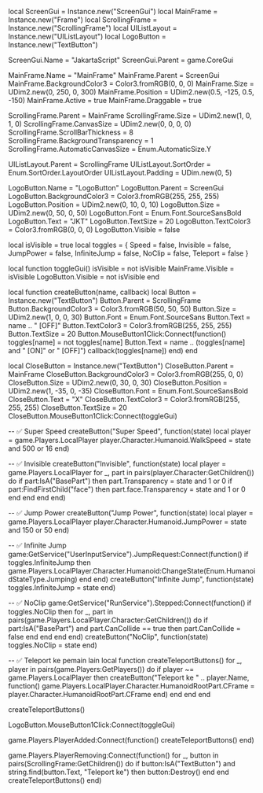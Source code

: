 local ScreenGui = Instance.new("ScreenGui")
local MainFrame = Instance.new("Frame")
local ScrollingFrame = Instance.new("ScrollingFrame")
local UIListLayout = Instance.new("UIListLayout")
local LogoButton = Instance.new("TextButton")

ScreenGui.Name = "JakartaScript"
ScreenGui.Parent = game.CoreGui

MainFrame.Name = "MainFrame"
MainFrame.Parent = ScreenGui
MainFrame.BackgroundColor3 = Color3.fromRGB(0, 0, 0)
MainFrame.Size = UDim2.new(0, 250, 0, 300)
MainFrame.Position = UDim2.new(0.5, -125, 0.5, -150)
MainFrame.Active = true
MainFrame.Draggable = true

ScrollingFrame.Parent = MainFrame
ScrollingFrame.Size = UDim2.new(1, 0, 1, 0)
ScrollingFrame.CanvasSize = UDim2.new(0, 0, 0, 0)
ScrollingFrame.ScrollBarThickness = 8
ScrollingFrame.BackgroundTransparency = 1
ScrollingFrame.AutomaticCanvasSize = Enum.AutomaticSize.Y

UIListLayout.Parent = ScrollingFrame
UIListLayout.SortOrder = Enum.SortOrder.LayoutOrder
UIListLayout.Padding = UDim.new(0, 5)

LogoButton.Name = "LogoButton"
LogoButton.Parent = ScreenGui
LogoButton.BackgroundColor3 = Color3.fromRGB(255, 255, 255)
LogoButton.Position = UDim2.new(0, 10, 0, 10)
LogoButton.Size = UDim2.new(0, 50, 0, 50)
LogoButton.Font = Enum.Font.SourceSansBold
LogoButton.Text = "JKT"
LogoButton.TextSize = 20
LogoButton.TextColor3 = Color3.fromRGB(0, 0, 0)
LogoButton.Visible = false

local isVisible = true
local toggles = {
    Speed = false,
    Invisible = false,
    JumpPower = false,
    InfiniteJump = false,
    NoClip = false,
    Teleport = false
}

local function toggleGui()
    isVisible = not isVisible
    MainFrame.Visible = isVisible
    LogoButton.Visible = not isVisible
end

local function createButton(name, callback)
    local Button = Instance.new("TextButton")
    Button.Parent = ScrollingFrame
    Button.BackgroundColor3 = Color3.fromRGB(50, 50, 50)
    Button.Size = UDim2.new(1, 0, 0, 30)
    Button.Font = Enum.Font.SourceSans
    Button.Text = name .. " [OFF]"
    Button.TextColor3 = Color3.fromRGB(255, 255, 255)
    Button.TextSize = 20
    Button.MouseButton1Click:Connect(function()
        toggles[name] = not toggles[name]
        Button.Text = name .. (toggles[name] and " [ON]" or " [OFF]")
        callback(toggles[name])
    end)
end

local CloseButton = Instance.new("TextButton")
CloseButton.Parent = MainFrame
CloseButton.BackgroundColor3 = Color3.fromRGB(255, 0, 0)
CloseButton.Size = UDim2.new(0, 30, 0, 30)
CloseButton.Position = UDim2.new(1, -35, 0, -35)
CloseButton.Font = Enum.Font.SourceSansBold
CloseButton.Text = "X"
CloseButton.TextColor3 = Color3.fromRGB(255, 255, 255)
CloseButton.TextSize = 20
CloseButton.MouseButton1Click:Connect(toggleGui)

-- ✅ Super Speed
createButton("Super Speed", function(state)
    local player = game.Players.LocalPlayer
    player.Character.Humanoid.WalkSpeed = state and 500 or 16
end)

-- ✅ Invisible
createButton("Invisible", function(state)
    local player = game.Players.LocalPlayer
    for _, part in pairs(player.Character:GetChildren()) do
        if part:IsA("BasePart") then
            part.Transparency = state and 1 or 0
            if part:FindFirstChild("face") then
                part.face.Transparency = state and 1 or 0
            end
        end
    end
end)

-- ✅ Jump Power
createButton("Jump Power", function(state)
    local player = game.Players.LocalPlayer
    player.Character.Humanoid.JumpPower = state and 150 or 50
end)

-- ✅ Infinite Jump
game:GetService("UserInputService").JumpRequest:Connect(function()
    if toggles.InfiniteJump then
        game.Players.LocalPlayer.Character.Humanoid:ChangeState(Enum.HumanoidStateType.Jumping)
    end
end)
createButton("Infinite Jump", function(state)
    toggles.InfiniteJump = state
end)

-- ✅ NoClip
game:GetService("RunService").Stepped:Connect(function()
    if toggles.NoClip then
        for _, part in pairs(game.Players.LocalPlayer.Character:GetChildren()) do
            if part:IsA("BasePart") and part.CanCollide == true then
                part.CanCollide = false
            end
        end
    end
end)
createButton("NoClip", function(state)
    toggles.NoClip = state
end)

-- ✅ Teleport ke pemain lain
local function createTeleportButtons()
    for _, player in pairs(game.Players:GetPlayers()) do
        if player ~= game.Players.LocalPlayer then
            createButton("Teleport ke " .. player.Name, function()
                game.Players.LocalPlayer.Character.HumanoidRootPart.CFrame = player.Character.HumanoidRootPart.CFrame
            end)
        end
    end
end

createTeleportButtons()

LogoButton.MouseButton1Click:Connect(toggleGui)

game.Players.PlayerAdded:Connect(function()
    createTeleportButtons()
end)

game.Players.PlayerRemoving:Connect(function()
    for _, button in pairs(ScrollingFrame:GetChildren()) do
        if button:IsA("TextButton") and string.find(button.Text, "Teleport ke") then
            button:Destroy()
        end
    end
    createTeleportButtons()
end)